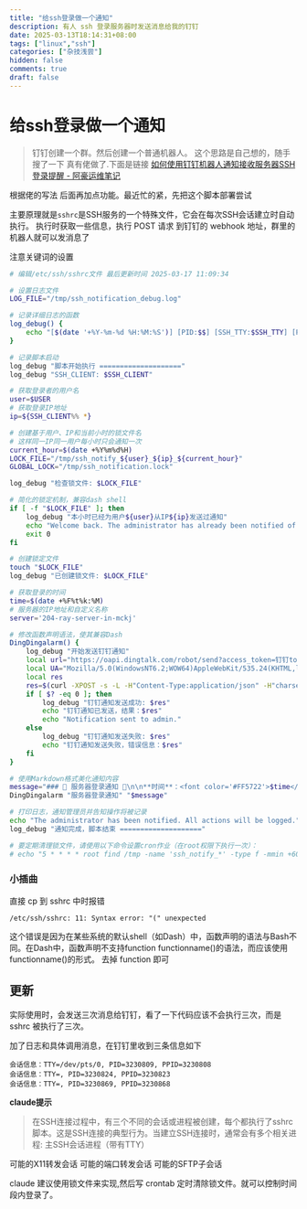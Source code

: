```yaml
---
title: "给ssh登录做一个通知"
description: 有人 ssh 登录服务器时发送消息给我的钉钉
date: 2025-03-13T18:14:31+08:00
tags: ["linux","ssh"]
categories: ["杂技浅尝"]
hidden: false
comments: true
draft: false
---
```


# 给ssh登录做一个通知

>钉钉创建一个群。然后创建一个普通机器人。
>这个思路是自己想的，随手搜了一下 真有佬做了.下面是链接
>[如何使用钉钉机器人通知接收服务器SSH登录提醒 - 阿豪运维笔记](https://www.ahaoyw.com/article/843.html)

根据佬的写法 后面再加点功能。最近忙的紧，先把这个脚本部署尝试

主要原理就是`sshrc`是SSH服务的一个特殊文件，它会在每次SSH会话建立时自动执行。
执行时获取一些信息，执行 POST 请求 到钉钉的 webhook 地址，群里的机器人就可以发消息了

注意关键词的设置

```sh
# 编辑/etc/ssh/sshrc文件 最后更新时间 2025-03-17 11:09:34

# 设置日志文件
LOG_FILE="/tmp/ssh_notification_debug.log"

# 记录详细日志的函数
log_debug() {
    echo "[$(date '+%Y-%m-%d %H:%M:%S')] [PID:$$] [SSH_TTY:$SSH_TTY] [PPID:$PPID] $1" >> "$LOG_FILE"
}

# 记录脚本启动
log_debug "脚本开始执行 ===================="
log_debug "SSH_CLIENT: $SSH_CLIENT"

# 获取登录者的用户名
user=$USER
# 获取登录IP地址
ip=${SSH_CLIENT%% *}

# 创建基于用户、IP和当前小时的锁文件名
# 这样同一IP同一用户每小时只会通知一次
current_hour=$(date +%Y%m%d%H)
LOCK_FILE="/tmp/ssh_notify_${user}_${ip}_${current_hour}"
GLOBAL_LOCK="/tmp/ssh_notification.lock"

log_debug "检查锁文件: $LOCK_FILE"

# 简化的锁定机制，兼容dash shell
if [ -f "$LOCK_FILE" ]; then
    log_debug "本小时已经为用户${user}从IP${ip}发送过通知"
    echo "Welcome back. The administrator has already been notified of your login this hour."
    exit 0
fi

# 创建锁定文件
touch "$LOCK_FILE"
log_debug "已创建锁文件: $LOCK_FILE"

# 获取登录的时间
time=$(date +%F%t%k:%M)
# 服务器的IP地址和自定义名称
server='204-ray-server-in-mckj'

# 修改函数声明语法，使其兼容Dash
DingDingalarm() {
    log_debug "开始发送钉钉通知"
    local url="https://oapi.dingtalk.com/robot/send?access_token=钉钉token"
    local UA="Mozilla/5.0(WindowsNT6.2;WOW64)AppleWebKit/535.24(KHTML,likeGecko)Chrome/19.0.1055.1Safari/535.24"
    local res
    res=$(curl -XPOST -s -L -H"Content-Type:application/json" -H"charset:utf-8" "$url" -d "{\"msgtype\":\"markdown\",\"markdown\":{\"title\":\"$1\",\"text\":\"$2\"}}")
    if [ $? -eq 0 ]; then
        log_debug "钉钉通知发送成功: $res"
        echo "钉钉通知已发送，结果：$res"
        echo "Notification sent to admin."
    else
        log_debug "钉钉通知发送失败: $res"
        echo "钉钉通知发送失败，错误信息：$res"
    fi
}

# 使用Markdown格式美化通知内容
message="### 🔔 服务器登录通知 🔔\n\n**时间**：<font color='#FF5722'>$time</font>\n\n**服务器**：<font color='#2196F3'>$server</font>\n\n**用户**：<font color='#4CAF50'>$user</font>\n\n**来源IP**：<font color='#9C27B0'>$ip</font>\n\n**会话信息**：TTY=$SSH_TTY, PID=$$, PPID=$PPID\n\n> Please make sure to check if this login is expected."
DingDingalarm "服务器登录通知" "$message"

# 打印日志，通知管理员并告知操作将被记录
echo "The administrator has been notified. All actions will be logged."
log_debug "通知完成，脚本结束 ===================="

# 要定期清理锁文件，请使用以下命令设置cron作业（在root权限下执行一次）：
# echo "5 * * * * root find /tmp -name 'ssh_notify_*' -type f -mmin +60 -delete" > /etc/cron.d/clean_ssh_locks
```

### 小插曲

直接 cp 到 sshrc 中时报错

`/etc/ssh/sshrc: 11: Syntax error: "(" unexpected`

这个错误是因为在某些系统的默认shell（如Dash）中，函数声明的语法与Bash不同。在Dash中，函数声明不支持function functionname()的语法，而应该使用functionname()的形式。
去掉 function 即可


## 更新

实际使用时，会发送三次消息给钉钉，看了一下代码应该不会执行三次，而是 sshrc 被执行了三次。

加了日志和具体调用消息，在钉钉里收到三条信息如下

```
会话信息：TTY=/dev/pts/0, PID=3230809, PPID=3230808
会话信息：TTY=, PID=3230824, PPID=3230823
会话信息：TTY=, PID=3230869, PPID=3230868
```

**claude提示**
> 在SSH连接过程中，有三个不同的会话或进程被创建，每个都执行了sshrc脚本。这是SSH连接的典型行为。当建立SSH连接时，通常会有多个相关进程:
> 主SSH会话进程（带有TTY）

可能的X11转发会话
可能的端口转发会话
可能的SFTP子会话

claude 建议使用锁文件来实现,然后写 crontab 定时清除锁文件。就可以控制时间段内登录了。
